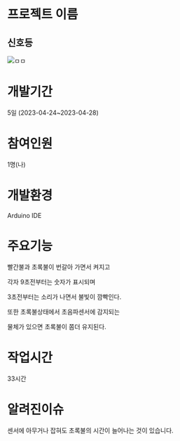 # 프로젝트 이름
## 신호등
![ㅁㅁ](https://user-images.githubusercontent.com/125548154/235044752-19763726-fa39-46f9-94ab-a249009a5dcf.jpg)


# 개발기간
5일 (2023-04-24~2023-04-28) 

# 참여인원
1명(나)

# 개발환경
Arduino IDE 

# 주요기능
빨간불과 초록불이 번갈아 가면서 켜지고

각자 9초전부터는 숫자가 표시되며 

3초전부터는 소리가 나면서 불빛이 깜빡인다.

또한 초록불상태에서 초음파센서에 감지되는 

물체가 있으면 초록불이  쫌더 유지된다.

# 작업시간
33시간

# 알려진이슈
 센서에 아무거나 잡혀도 초록불의 시간이 늘어나는 것이 있습니다.

